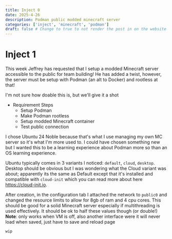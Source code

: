 ```yaml
---
title: Inject 0
date: 2025-4-26
description: Podman public modded minecraft server
categories: ['inject', 'minecraft', 'podman']
draft: false # Change to true to not render the post in on the website
---
```


# Inject 1
This week Jeffrey has requested that I setup a modded Minecraft server accessible to the public for team building! He has added a twist, however, the server must be setup with Podman (an alt to Docker) and rootless at that!

I'm not sure how doable this is, but we'll give it a shot

- Requirement Steps
    - Setup Podman
    - Make Podman rootless
    - Setup modded Minecraft container
    - Test public connection

I chose Ubuntu 24 Noble because that's what I use managing my own MC server so it's what I'm more used to. I could have chosen something new but I wanted this to be a learning experience about Podman more so than an OS learning experience.

Ubuntu typically comes in 3 variants I noticed: `default`, `cloud`, `desktop`. Desktop should be obvious but I was wondering what the Cloud variant was about; apparently its the same as Default except that it's installed and compatible with `cloud-init` which you can read more about here https://cloud-init.io. 

After creation, in the configuration tab I attached the network to `public0` and changed the resource limits to allow for 8gb of ram and 4 cpu cores. This should be good for a solid Minecraft server especially if multithreading is used effectively. It should be ok to half these values though (or double!) **Note**: only works when VM is off, also another interface were it will never load when saved, just have to save and reload page

`wip`